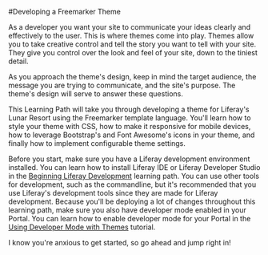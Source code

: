 #Developing a Freemarker Theme

As a developer you want your site to communicate your ideas clearly and 
effectively to the user. This is where themes come into play. Themes allow you 
to take creative control and tell the story you want to tell with your site. 
They give you control over the look and feel of your site, down to the 
tiniest detail.

As you approach the theme's design, keep in mind the target audience, the 
message you are trying to communicate, and the site's purpose. The theme's 
design will serve to answer these questions.

This Learning Path will take you through developing a theme for Liferay's Lunar
Resort using the Freemarker template language. You'll learn how to style your 
theme with CSS, how to make it responsive for mobile devices, how to leverage 
Bootstrap's and Font Awesome's icons in your theme, and finally how to implement 
configurable theme settings.

Before you start, make sure you have a Liferay development environment installed. 
You can learn how to install Liferay IDE or Liferay Developer Studio in the 
[Beginning Liferay Development](/develop/learning-paths/mvc/-/knowledge_base/6-2/beginning-liferay-development)
learning path. You can use other tools for development, such as the commandline,
but it's recommended that you use Liferay's development tools since they are
made for Liferay development. Because you'll be deploying a lot of changes
throughout this learning path, make sure you also have developer mode enabled in
your Portal. You can learn how to enable developer mode for your Portal in
the [Using Developer Mode with Themes](/develop/tutorials/-/knowledge_base/6-2/using-developer-mode-with-themes)
tutorial.

I know you're anxious to get started, so go ahead and jump right in!